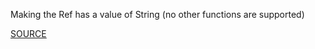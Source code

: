 Making the Ref has a value of String (no other functions are supported)

[SOURCE](https://docs.aws.amazon.com/AWSCloudFormation/latest/UserGuide/intrinsic-function-reference-ref.html)